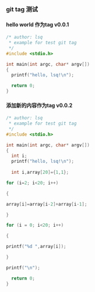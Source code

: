 ### git tag 测试

#### hello world 作为tag v0.0.1

```c
/* author: lsq
 * example for test git tag
 */
#include <stdio.h>

int main(int argc, char* argv[])
{
  printf("hello, lsq!\n");

  return 0;
}

```



#### 添加新的内容作为tag v0.0.2

```c
/* author: lsq
 * example for test git tag
 */
#include <stdio.h>

int main(int argc, char* argv[])
{
  int i;
  printf("hello, lsq!\n");
    
  int i,array[20]={1,1};

for (i=2; i<20; i++)

{

array[i]=array[i-2]+array[i-1];

}

for (i = 0; i<20; i++)

{

printf("%d ",array[i]);

}

printf("\n");

  return 0;
}

```

